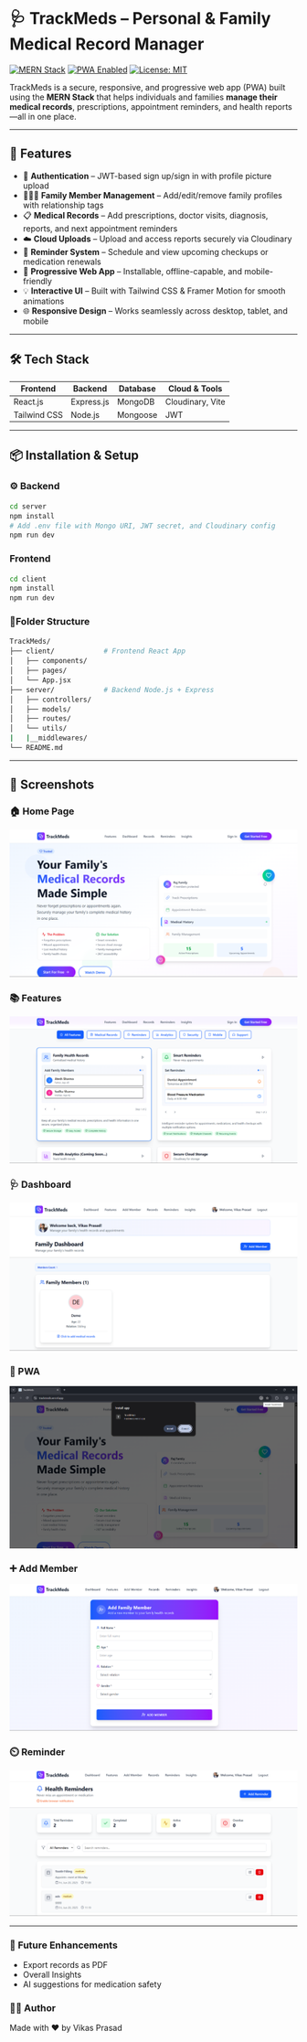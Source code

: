 # 🩺 TrackMeds – Personal & Family Medical Record Manager

[![MERN Stack](https://img.shields.io/badge/Stack-MERN-informational?style=flat-square&logo=mongodb&logoColor=white&color=4db33d)]()
[![PWA Enabled](https://img.shields.io/badge/PWA-Yes-blueviolet?style=flat-square&logo=pwa&logoColor=white)]()
[![License: MIT](https://img.shields.io/badge/License-MIT-yellow.svg?style=flat-square)](LICENSE)

TrackMeds is a secure, responsive, and progressive web app (PWA) built using the **MERN Stack** that helps individuals and families **manage their medical records**, prescriptions, appointment reminders, and health reports—all in one place.

---

## 🚀 Features

- 🔐 **Authentication** – JWT-based sign up/sign in with profile picture upload
- 👨‍👩‍👧 **Family Member Management** – Add/edit/remove family profiles with relationship tags
- 📋 **Medical Records** – Add prescriptions, doctor visits, diagnosis, reports, and next appointment reminders
- ☁️ **Cloud Uploads** – Upload and access reports securely via Cloudinary
- 🔔 **Reminder System** – Schedule and view upcoming checkups or medication renewals
- 📱 **Progressive Web App** – Installable, offline-capable, and mobile-friendly
- 💡 **Interactive UI** – Built with Tailwind CSS & Framer Motion for smooth animations
- 🌐 **Responsive Design** – Works seamlessly across desktop, tablet, and mobile

---

## 🛠️ Tech Stack

| Frontend  | Backend      | Database | Cloud & Tools       |
|-----------|--------------|----------|---------------------|
| React.js  | Express.js   | MongoDB  | Cloudinary, Vite    |
| Tailwind CSS | Node.js  | Mongoose | JWT  |

---

## 📦 Installation & Setup

### ⚙️ Backend

```bash
cd server
npm install
# Add .env file with Mongo URI, JWT secret, and Cloudinary config
npm run dev
```
### Frontend
```bash
cd client
npm install
npm run dev
```
### 📂Folder Structure
```bash
TrackMeds/
├── client/            # Frontend React App
│   ├── components/
│   ├── pages/
│   └── App.jsx
├── server/            # Backend Node.js + Express
│   ├── controllers/
│   ├── models/
│   ├── routes/
│   └── utils/
|   |__middlewares/
└── README.md
```

---

## 📸 Screenshots

### 🏠 Home Page  
![Home Page](./client/src/assets/hero.png)

### 📚 Features 
![Features](./client/src/assets/features.png)

### 🩺 Dashboard 
![Dashboard](./client/src/assets/dashboard.png)

### 📶 PWA  
![PWA](./client/src/assets/pwa.png)

### ➕ Add Member
![AddMember](./client/src/assets/addmember.png)

### ⏲️ Reminder
![Reminder](./client/src/assets/reminder.png)

---
### 🌟 Future Enhancements
- Export records as PDF
- Overall Insights 
- AI suggestions for medication safety

### 🙋‍♂️ Author
Made with ❤️ by Vikas Prasad



